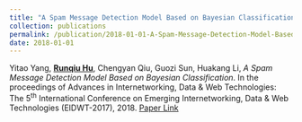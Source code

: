 ```yaml
---
title: "A Spam Message Detection Model Based on Bayesian Classification"
collection: publications
permalink: /publication/2018-01-01-A-Spam-Message-Detection-Model-Based-on-Bayesian-ClassificationT
date: 2018-01-01
---
```

Yitao Yang, **<u>Runqiu Hu</u>**, Chengyan Qiu, Guozi Sun, Huakang Li, *A Spam Message Detection Model Based on Bayesian Classification*. In the proceedings of Advances in Internetworking, Data & Web Technologies: The 5<sup>th</sup> International Conference on Emerging Internetworking, Data &amp; Web Technologies (EIDWT-2017), 2018.
[Paper Link](https://link.springer.com/chapter/10.1007/978-3-319-59463-7_42)